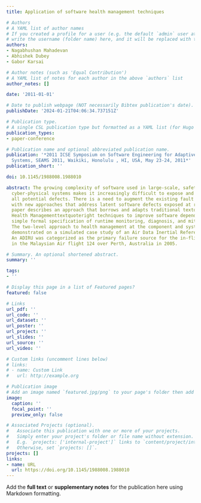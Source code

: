 ```yaml
---
title: Application of software health management techniques

# Authors
# A YAML list of author names
# If you created a profile for a user (e.g. the default `admin` user at `content/authors/admin/`), 
# write the username (folder name) here, and it will be replaced with their full name and linked to their profile.
authors:
- Nagabhushan Mahadevan
- Abhishek Dubey
- Gabor Karsai

# Author notes (such as 'Equal Contribution')
# A YAML list of notes for each author in the above `authors` list
author_notes: []

date: '2011-01-01'

# Date to publish webpage (NOT necessarily Bibtex publication's date).
publishDate: '2024-01-21T04:06:34.737151Z'

# Publication type.
# A single CSL publication type but formatted as a YAML list (for Hugo requirements).
publication_types:
- paper-conference

# Publication name and optional abbreviated publication name.
publication: '*2011 ICSE Symposium on Software Engineering for Adaptive and Self-Managing
  Systems, SEAMS 2011, Waikiki, Honolulu , HI, USA, May 23-24, 2011*'
publication_short: ''

doi: 10.1145/1988008.1988010

abstract: The growing complexity of software used in large-scale, safety critical
  cyber-physical systems makes it increasingly difficult to expose and hence correct
  all potential defects. There is a need to augment the existing fault tolerance methodologies
  with new approaches that address latent software defects exposed at runtime. This
  paper describes an approach that borrows and adapts traditional textquoteleftSystem
  Health Managementtextquoteright techniques to improve software dependability through
  simple formal specification of runtime monitoring, diagnosis, and mitigation strategies.
  The two-level approach to health management at the component and system level is
  demonstrated on a simulated case study of an Air Data Inertial Reference Unit (ADIRU).
  An ADIRU was categorized as the primary failure source for the in-flight upset caused
  in the Malaysian Air flight 124 over Perth, Australia in 2005.

# Summary. An optional shortened abstract.
summary: ''

tags:
- ''

# Display this page in a list of Featured pages?
featured: false

# Links
url_pdf: ''
url_code: ''
url_dataset: ''
url_poster: ''
url_project: ''
url_slides: ''
url_source: ''
url_video: ''

# Custom links (uncomment lines below)
# links:
# - name: Custom Link
#   url: http://example.org

# Publication image
# Add an image named `featured.jpg/png` to your page's folder then add a caption below.
image:
  caption: ''
  focal_point: ''
  preview_only: false

# Associated Projects (optional).
#   Associate this publication with one or more of your projects.
#   Simply enter your project's folder or file name without extension.
#   E.g. `projects: ['internal-project']` links to `content/project/internal-project/index.md`.
#   Otherwise, set `projects: []`.
projects: []
links:
- name: URL
  url: https://doi.org/10.1145/1988008.1988010
---
```


Add the **full text** or **supplementary notes** for the publication here using Markdown formatting.
